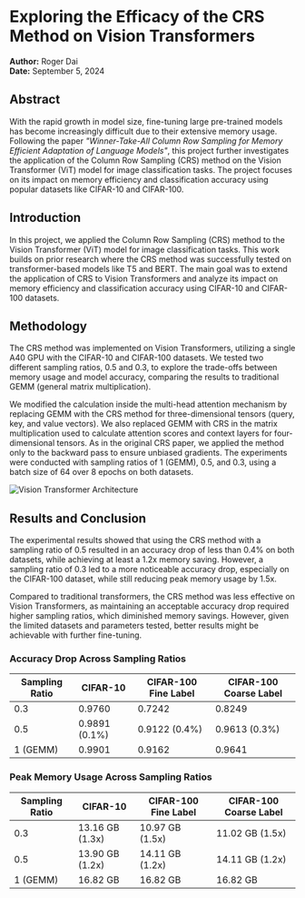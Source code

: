 # Exploring the Efficacy of the CRS Method on Vision Transformers

**Author:** Roger Dai  
**Date:** September 5, 2024

## Abstract

With the rapid growth in model size, fine-tuning large pre-trained models has become increasingly difficult due to their extensive memory usage. Following the paper *"Winner-Take-All Column Row Sampling for Memory Efficient Adaptation of Language Models"*, this project further investigates the application of the Column Row Sampling (CRS) method on the Vision Transformer (ViT) model for image classification tasks. The project focuses on its impact on memory efficiency and classification accuracy using popular datasets like CIFAR-10 and CIFAR-100.

## Introduction

In this project, we applied the Column Row Sampling (CRS) method to the Vision Transformer (ViT) model for image classification tasks. This work builds on prior research where the CRS method was successfully tested on transformer-based models like T5 and BERT. The main goal was to extend the application of CRS to Vision Transformers and analyze its impact on memory efficiency and classification accuracy using CIFAR-10 and CIFAR-100 datasets.

## Methodology

The CRS method was implemented on Vision Transformers, utilizing a single A40 GPU with the CIFAR-10 and CIFAR-100 datasets. We tested two different sampling ratios, 0.5 and 0.3, to explore the trade-offs between memory usage and model accuracy, comparing the results to traditional GEMM (general matrix multiplication).

We modified the calculation inside the multi-head attention mechanism by replacing GEMM with the CRS method for three-dimensional tensors (query, key, and value vectors). We also replaced GEMM with CRS in the matrix multiplication used to calculate attention scores and context layers for four-dimensional tensors. As in the original CRS paper, we applied the method only to the backward pass to ensure unbiased gradients. The experiments were conducted with sampling ratios of 1 (GEMM), 0.5, and 0.3, using a batch size of 64 over 8 epochs on both datasets.

![Vision Transformer Architecture](Screenshot%202024-08-15%20at%206.05.12%20PM.png)

## Results and Conclusion

The experimental results showed that using the CRS method with a sampling ratio of 0.5 resulted in an accuracy drop of less than 0.4% on both datasets, while achieving at least a 1.2x memory saving. However, a sampling ratio of 0.3 led to a more noticeable accuracy drop, especially on the CIFAR-100 dataset, while still reducing peak memory usage by 1.5x.

Compared to traditional transformers, the CRS method was less effective on Vision Transformers, as maintaining an acceptable accuracy drop required higher sampling ratios, which diminished memory savings. However, given the limited datasets and parameters tested, better results might be achievable with further fine-tuning.

### Accuracy Drop Across Sampling Ratios

| Sampling Ratio | CIFAR-10 | CIFAR-100 Fine Label | CIFAR-100 Coarse Label |
|----------------|----------|----------------------|------------------------|
| 0.3            | 0.9760   | 0.7242               | 0.8249                 |
| 0.5            | 0.9891 (0.1%) | 0.9122 (0.4%)   | 0.9613 (0.3%)          |
| 1 (GEMM)       | 0.9901   | 0.9162               | 0.9641                 |

### Peak Memory Usage Across Sampling Ratios

| Sampling Ratio | CIFAR-10           | CIFAR-100 Fine Label | CIFAR-100 Coarse Label |
|----------------|--------------------|----------------------|------------------------|
| 0.3            | 13.16 GB (1.3x)    | 10.97 GB (1.5x)      | 11.02 GB (1.5x)        |
| 0.5            | 13.90 GB (1.2x)    | 14.11 GB (1.2x)      | 14.11 GB (1.2x)        |
| 1 (GEMM)       | 16.82 GB           | 16.82 GB             | 16.82 GB               |
